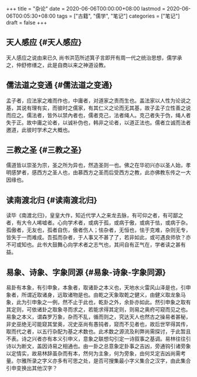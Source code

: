 +++
title = "杂论"
date = 2020-06-06T00:00:00+08:00
lastmod = 2020-06-06T00:05:30+08:00
tags = ["古籍", "儒学", "笔记"]
categories = ["笔记"]
draft = false
+++

## 天人感应 {#天人感应}

天人感应之说由来已久 尚书洪范所述箕子言即开有周一代之统治思想，儒学承之，仲舒修缮之，此是自商以来之神道设教。


## 儒法道之变通 {#儒法道之变通}

孟子者，应法家之难而作也，中庸者，对道家之责而生也。盖法家以人性为论说之基，其说有理有实，而彼时之儒家，有其仁义之论而无其基，故子孟子立性善之说而应之。儒法者，皆外以禁內者也，儒者克己，法者绳人。克己者失于伪，绳人者失于正。故中庸之论者，以诚补伪也，韩非之论者，以道正法也。儒者立诚而法者邀道，此彼时学术之大概也。


## 三教之圣 {#三教之圣}

儒道皆以崇圣为宗，圣之所为异也，然造圣则一也。佛之在华初兴亦以圣人始，孝明感梦者，感西方之圣人也，由慕西方之圣而后受西方之教，此亦佛教东传之一大因缘也。


## 读南渡北归 {#读南渡北归}

读毕《南渡北归》，皇皇大作，知近代学人之来龙去脉，有可仰之者，有可鄙之者，有大令人唏嘘者。心向学术者，或病于孤，或病于傲，或病于怯，或病于杂。孤傲者，无友也，孤者自伤，傲者伤人；怯杂者，无恒也，怯于克难，杂则无专，皆失于一而难成。吾孤而杂者，于人事又不甚了了，若非如此，或可遇良师欤？亦不可或知也。此书大鼓舞心向学术者之志气也，其间自有正气在，学者读之甚有益。


## 易象、诗象、字象同源 {#易象-诗象-字象同源}

易卦有本象，有引申象，本象者，取诸卦之本义也，天地水火雷风山泽是也，引申象者，所谓近取诸身，远取诸物是也。由乾之天象取乾之健义，由健义取龙象马象，此为引申象之一例，然不止于此也，乾卦之外，余卦亦如此。然引申象之取有其定则，可依诸卦之取象寻而求之，若能求得其定则，则易之奥府可窥而见之也。易象之本义，谓森罗万象，杂而不乱，循而则之，究达天人也然古之操易者甚秘，非史巫绝无可能窥其堂奥，况史巫尚有愚钝者，窥而不见者也，故后世罕得其传，取而代之者，以五行杂配为基之术数也。此术数之源流及利弊尚需探讨，于此暂且不表。诗之兴者亦有本义引申义，意象之联想勾引定一诗叙事之基调。易林往往引诗以为断文，盖因诗易之相通也。由一卦之总意象定卦事之吉凶，旁通钩引诸旁象以定情实，故易林辞虽杂而有本，然何为主象，何为旁象，由何爻定吉凶尚需考量。尔雅所录之字义亦多有可思之处，是否可搜集最小字义集合之汉字，由此集合引申变换出其他汉字？
